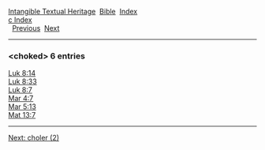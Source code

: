 [Intangible Textual Heritage](../../index)  [Bible](../index) 
[Index](index)   
[c Index](_c_)  
  [Previous](c02158)  [Next](c02160) 

------------------------------------------------------------------------

### &lt;choked&gt; 6 entries

[Luk 8:14](../kjv/luk008.htm#014)  
[Luk 8:33](../kjv/luk008.htm#033)  
[Luk 8:7](../kjv/luk008.htm#007)  
[Mar 4:7](../kjv/mar004.htm#007)  
[Mar 5:13](../kjv/mar005.htm#013)  
[Mat 13:7](../kjv/mat013.htm#007)  

------------------------------------------------------------------------

[Next: choler (2)](c02160)
